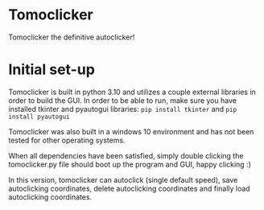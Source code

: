 # Tomoclicker
Tomoclicker the definitive autoclicker!

# Initial set-up
Tomoclicker is built in python 3.10 and utilizes a couple external libraries in order to build the GUI.
In order to be able to run, make sure you have installed tkinter and pyautogui libraries:
  ```pip install tkinter``` and 
  ```pip install pyautogui```
  
Tomoclicker was also built in a windows 10 environment and has not been tested for other operating systems.

When all dependencies have been satisfied, simply double clicking the tomoclicker.py file should boot up the program and GUI, happy clicking :)

In this version, tomoclicker can autoclick (single default speed), save autoclicking coordinates, delete autoclicking coordinates and finally load autoclicking coordinates.
